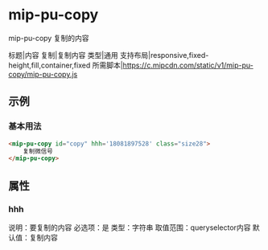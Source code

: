 # mip-pu-copy

mip-pu-copy 复制的内容

标题|内容
复制|复制内容
类型|通用
支持布局|responsive,fixed-height,fill,container,fixed
所需脚本|https://c.mipcdn.com/static/v1/mip-pu-copy/mip-pu-copy.js

## 示例


### 基本用法
```html
<mip-pu-copy id="copy" hhh='18081897528' class="size28">
    复制微信号
</mip-pu-copy>
```

## 属性


### hhh

说明：要复制的内容
必选项：是
类型：字符串
取值范围：queryselector内容
默认值：复制内容

